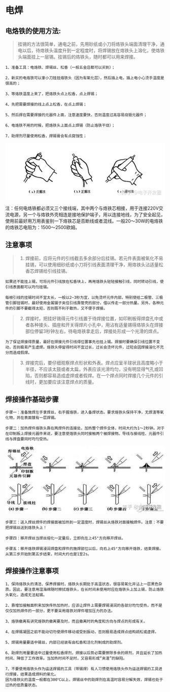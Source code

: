 # 电焊

## 电烙铁的使用方法:

>挂锡的方法很简单，通电之前，先用砂纸或小刀将烙铁头端面清理干净，通电以后，待烙铁头温度升到一定程度时，将焊锡放在烙铁头上溶化，使烙铁头端面挂上一层锡。挂锡后的烙铁头，随时都可以用来焊接。

    1、准备工具：电烙铁、焊锡丝、松香（一般五金店都可以买到）；

    2、新买的电烙铁可以拿小刀挂挂烙铁头（因为有氧化层），然后插上电，插上电小心烫手温度是很高的；

    3、等烙铁温度上来了，把烙铁头点上松香，点上焊锡；

    4、先把需要焊接的线上点上松香，在点上焊锡；

    5、然后焊在需要焊接的元器件上面，注意速度要快，否则温度过高容易烧毁元器件；

    6、电烙铁不用的时候，把烙铁头上面点上焊锡（防止烙铁干烧）；

    7、助焊剂尽量使用松香，焊锡膏会有点腐蚀性；

![电焊铁握姿](image/wo.png)

注：任何电烙铁都必须又三个接线端，其中两个与烙铁芯相接，用于连接220V交流电源，另一个与烙铁外壳相连是接地保护端子，用以连接地线，为了安全起见，使用前最好用万用表鉴别一下烙铁芯是否断线或者混线。一般20～30W的电烙铁的烙铁芯电阻为：1500～2500欧姆。

## 注意事项

>1. 焊接前，应将元件的引线截去多余部分后挂锡。若元件表面被氧化不易挂锡，可以使用细砂纸或小刀将引线表面清理干净，用烙铁头沾适量松香芯焊锡给引线挂锡。
   
    如果还不能挂上锡，可将元件引线放在松香块上，再用烙铁头轻轻接触引线，同时转动引线，使引线表面都可以均匀挂锡。

    每根引线的挂锡时间不宜太长，一般以2~3秒为宜，以免烫坏元件内部，特别使给二极管、三极管引脚挂锡时，最好使用金属镊子夹住引线靠管壳的部分，借以传走一部分热量。另外，各种元件的引脚不要截得太短，否则既不利于散热，又不便于焊接。
>2. 焊接时，把挂好锡得元件引线置于待焊接位置，如印刷板得焊盘孔中或者各种接头、插座和开关得焊片小孔中，用沾有适量锡得烙铁头在焊接部位停留3秒钟左右，待电烙铁拿走后，焊接处形成一个光滑的焊点。

    为了保证焊接得质量，最好在焊接元件引线得位置事先也挂上锡。焊接时要确保引线位置不变动，否则极易产生虚焊。烙铁头停留得时间不宜过长，过长会烫坏元件，过短会因焊接溶化不充分而造成假焊。

>3. 焊接完后，要仔细观察焊点形状和外表。焊点应呈半球状且高度略小于半径，不应该太鼓或者太扁，外表应该光滑均匀，没有明显得气孔或凹陷，否则都容易造成虚焊或者假焊。在一个焊点同时焊接几个元件的引线时，更加要应该注意焊点的质量。

## 焊接操作基础步骤

    步骤一：准备施焊左手拿焊丝，右手握烙铁，进入备焊状态。要求烙铁头保持干净，无焊渣等氧化物，并在表面镀有一层焊锡。

    步骤二：加热焊件烙铁头靠在两焊件的连接处，加热整个焊件全体，时间大约为1～2秒钟。对于在印制板上焊接元器件来说，要注意使烙铁头同时接触两个被焊接物。导线与接线柱、元器件引线与焊盘要同时均匀受热。
![焊接事项](image/han.png)

    步骤三：送入焊丝焊件的焊接面被加热到一定温度时，焊锡丝从烙铁对面接触焊件。注意：不要把焊锡丝送到烙铁头上！

    步骤四：移开焊丝当焊丝熔化一定量后，立即向左上45°方向移开焊丝。

    步骤五：移开烙铁焊锡浸润焊盘和焊件的施焊部位以后，向右上45°方向移开烙铁，结束焊接。从第三步开始到第五步结束，时间大约也是1至2s。

## 焊接操作注意事项

    1、保持烙铁头的清洁、保养焊接时，烙铁头长期处于高温状态，很容易氧化并沾上一层黑色杂质。因此，要注意用湿海绵随时擦拭烙铁头，在长时间未使用时应在烙铁头上加上锡，防止烙铁头氧化，造成无法粘锡。

    2、靠增加接触面积来加快传热加热时，应该让焊件上需要焊锡浸润的各部分均匀受热，而不是仅仅加热焊件的一部分，更不要采用烙铁对焊件增加压力的办法。

    3、烙铁撤离有讲究烙铁的撤离要及时，而且撤离时的角度和方向与焊点的形成有关。

    4、在焊锡凝固之前不能动切勿使焊件移动或受到振动，否则极易造成焊点结构疏松或虚焊。

    5、焊锡用量要适中锡丝，内部已经装有由松香和活化剂制成的助焊剂。

    6、助焊剂用量要适中过量使用松香焊剂，焊接以后势必需要擦除多余的焊剂，并且延长了加热时间，降低了工作效率。当加热时间不足时，又容易形成“夹渣”的缺陷。

    7、不要使用烙铁头作为运送焊锡的工具（带锡焊）有人习惯使用烙铁头作为运送焊锡的工具进行焊接，结果造成焊料的氧化。
    因为烙铁尖的温度一般都在300℃以上，焊锡丝中的助焊剂在高温时容易分解失效，焊锡也处于过热的低质量状态。